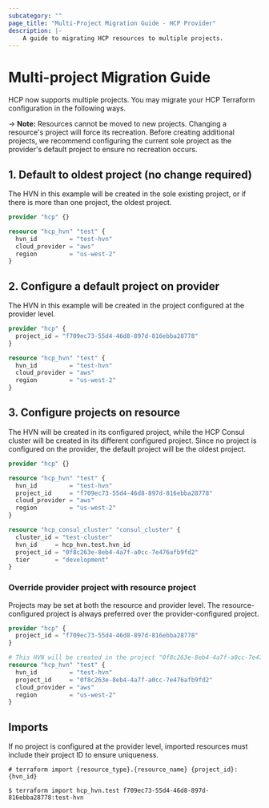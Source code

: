 ```yaml
---
subcategory: ""
page_title: "Multi-Project Migration Guide - HCP Provider"
description: |-
    A guide to migrating HCP resources to multiple projects.
---
```


# Multi-project Migration Guide

HCP now supports multiple projects. You may migrate your HCP Terraform configuration in the following ways.

-> **Note:** Resources cannot be moved to new projects. Changing a resource's project will force its recreation. Before creating additional projects, we recommend configuring the current sole project as the provider's default project to ensure no recreation occurs.

## 1. Default to oldest project (no change required)

The HVN in this example will be created in the sole existing project, or if there is more than one project, the oldest project.

```terraform
provider "hcp" {}

resource "hcp_hvn" "test" {
  hvn_id         = "test-hvn"
  cloud_provider = "aws"
  region         = "us-west-2"
}
```

## 2. Configure a default project on provider

The HVN in this example will be created in the project configured at the provider level.

```terraform
provider "hcp" {
  project_id = "f709ec73-55d4-46d8-897d-816ebba28778"
}

resource "hcp_hvn" "test" {
  hvn_id         = "test-hvn"
  cloud_provider = "aws"
  region         = "us-west-2"
}
```

## 3. Configure projects on resource

The HVN will be created in its configured project, while the HCP Consul cluster will be created in its different configured project. 
Since no project is configured on the provider, the default project will be the oldest project.

```terraform
provider "hcp" {}

resource "hcp_hvn" "test" {
  hvn_id         = "test-hvn"
  project_id     = "f709ec73-55d4-46d8-897d-816ebba28778"
  cloud_provider = "aws"
  region         = "us-west-2"
}

resource "hcp_consul_cluster" "consul_cluster" {
  cluster_id = "test-cluster"
  hvn_id     = hcp_hvn.test.hvn_id
  project_id = "0f8c263e-8eb4-4a7f-a0cc-7e476afb9fd2"
  tier       = "development"
}
```

### Override provider project with resource project

Projects may be set at both the resource and provider level. The resource-configured project is always preferred over the provider-configured project.

```terraform
provider "hcp" {
  project_id = "f709ec73-55d4-46d8-897d-816ebba28778"
}

# This HVN will be created in the project "0f8c263e-8eb4-4a7f-a0cc-7e476afb9fd2"
resource "hcp_hvn" "test" {
  hvn_id         = "test-hvn"
  project_id     = "0f8c263e-8eb4-4a7f-a0cc-7e476afb9fd2"
  cloud_provider = "aws"
  region         = "us-west-2"
}
```

## Imports

If no project is configured at the provider level, imported resources must include their project ID to ensure uniqueness.

```shell
# terraform import {resource_type}.{resource_name} {project_id}:{hvn_id}

$ terraform import hcp_hvn.test f709ec73-55d4-46d8-897d-816ebba28778:test-hvn
```